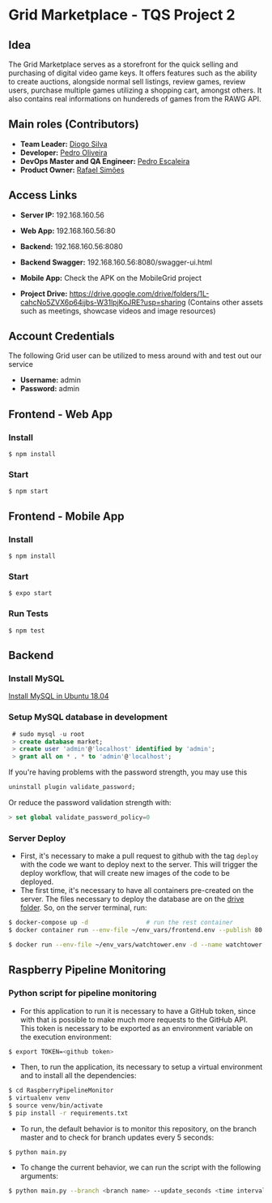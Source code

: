 # Grid Marketplace - TQS Project 2

## Idea

The Grid Marketplace serves as a storefront for the quick selling and purchasing of digital video game keys. It offers features such as the ability to create auctions, alongside normal sell listings, review games, review users, purchase multiple games utilizing a shopping cart, amongst others. It also contains real informations on hundereds of games from the RAWG API.
  
## Main roles (Contributors)

* **Team Leader:** [Diogo Silva](https://github.com/HerouFenix)
* **Developer:** [Pedro Oliveira](https://github.com/DrPunpun)
* **DevOps Master and QA Engineer:** [Pedro Escaleira](https://github.com/oEscal)
* **Product Owner:** [Rafael Simões](https://github.com/Rafaelyot)

## Access Links
* **Server IP:** 192.168.160.56
* **Web App:** 192.168.160.56:80
* **Backend:** 192.168.160.56:8080
* **Backend Swagger:** 192.168.160.56:8080/swagger-ui.html
* **Mobile App:** Check the APK on the MobileGrid project

* **Project Drive:** https://drive.google.com/drive/folders/1L-cahcNo5ZVX6p64ijbs-W31lpjKoJRE?usp=sharing (Contains other assets such as meetings, showcase videos and image resources)



## Account Credentials
The following Grid user can be utilized to mess around with and test out our service
* **Username:** admin
* **Password:** admin


## Frontend - Web App
### Install
```
$ npm install
```

### Start
```
$ npm start
```

## Frontend - Mobile App
### Install
```
$ npm install
```

### Start
```
$ expo start
```

### Run Tests
```
$ npm test
```

## Backend
### Install MySQL
[Install MySQL in Ubuntu 18.04](https://www.digitalocean.com/community/tutorials/how-to-install-mysql-on-ubuntu-18-04)
### Setup MySQL database in development

```sql
 # sudo mysql -u root
 > create database market;
 > create user 'admin'@'localhost' identified by 'admin';
 > grant all on * . * to 'admin'@'localhost';
```

If you're having problems with the password strength, you may use this
```sql
uninstall plugin validate_password;
```
Or reduce the password validation strength with:
```sql
> set global validate_password_policy=0
```

### Server Deploy
 - First, it's necessary to make a pull request to github with the tag `deploy` with the code we want to deploy next to the server. This will trigger the deploy workflow, that will create new images of the code to be deployed.
 - The first time, it's necessary to have all containers pre-created on the server. The files necessary to deploy the database are on the [drive folder](https://drive.google.com/drive/folders/1vFA4bkDRcnIPeB7-68J1umuGZ8dowvKG?usp=sharing). So, on the server terminal, run:
 ```bash
 $ docker-compose up -d                # run the rest container
 $ docker container run --env-file ~/env_vars/frontend.env --publish 80:80 --detach --name web-app docker.pkg.github.com/oescal/tqs_project_2/web-app              # run the web-app container

 $ docker run --env-file ~/env_vars/watchtower.env -d --name watchtower -v /var/run/docker.sock:/var/run/docker.sock -v ~/.docker/config.json:/config.json containrrr/watchtower              # run the watchtower container for continuous deployment
```

## Raspberry Pipeline Monitoring
### Python script for pipeline monitoring
 - For this application to run it is necessary to have a GitHub token, since with that is possible to make much more requests to the GitHub API. This token is necessary to be exported as an environment variable on the execution environment:
 ```bash
 $ export TOKEN=<github token>
 ```

 - Then, to run the application, its necessary to setup a virtual environment and to install all the dependencies:
 ```bash
 $ cd RaspberryPipelineMonitor
 $ virtualenv venv
 $ source venv/bin/activate
 $ pip install -r requirements.txt
 ```

 - To run, the default behavior is to monitor this repository, on the branch master and to check for branch updates every 5 seconds:
 ```
 $ python main.py
 ```

 - To change the current behavior, we can run the script with the following arguments:
 ```bash
 $ python main.py --branch <branch name> --update_seconds <time interval to check for new updates> --full_name_or_id <repository name or id>
 ```
